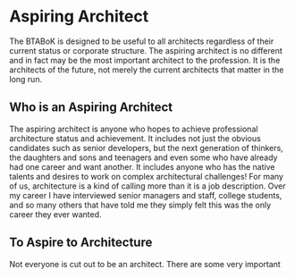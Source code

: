 # Aspiring Architect

The BTABoK is designed to be useful to all architects regardless of their current status or corporate structure. The aspiring architect is no different and in fact may be the most important architect to the profession. It is the architects of the future, not merely the current architects that matter in the long run. 

## Who is an Aspiring Architect

The aspiring architect is anyone who hopes to achieve professional architecture status and achievement. It includes not just the obvious candidates such as senior developers, but the next generation of thinkers, the daughters and sons and teenagers and even some who have already had one career and want another. It includes anyone who has the native talents and desires to work on complex architectural challenges! For many of us, architecture is a kind of calling more than it is a job description. Over my career I have interviewed senior managers and staff, college students, and so many others that have told me they simply felt this was the only career they ever wanted. 

## To Aspire to Architecture

Not everyone is cut out to be an architect. There are some very important 
